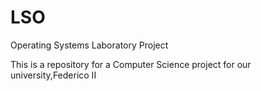 # LSO
Operating Systems Laboratory Project

This is a repository for a Computer Science project for our university,Federico II 
